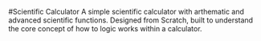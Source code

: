 #Scientific Calculator 
A simple scientific calculator with arthematic and advanced scientific functions. Designed from Scratch, built to understand the core concept of how to logic works within a calculator.
